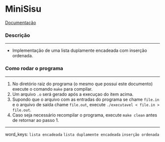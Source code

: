 # MiniSisu
[Documentação](doc.pdf)
### Descrição
-----
- Implementação de uma lista duplamente encadeada com inserção ordenada.

### Como rodar o programa
------
1. No diretório raiz do programa (o mesmo que possui este documento) execute o comando ```make``` para compilar.
2. Um arquivo ```.o``` será gerado após a execuçao do item acima.
3. Supondo que o arquivo com as entradas do programa se chame ```file.in``` e o arquivo de saída chame ```file.out```, execute ```./executavel < file.in > file.out```.
4. Caso seja necessário recompilar o programa, execute ```make clean``` antes de retornar ao passo 1.

------
word_keys: `lista encadeada` `lista duplamente encadeada` `inserção ordenada`

